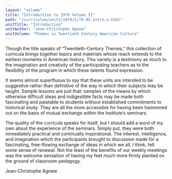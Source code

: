 ```yaml
---
layout: "volume"
title: "Introduction to 1979 Volume II"
path: "/curriculum/units/1979/2/79.02.intro.x.html"
unitTitle: "Introduction"
unitAuthor: "Jean-Christophe Agnew"
unitVolume: "Themes in Twentieth Century American Culture"
---
```

<body>
<p>
Though the title speaks of “Twentieth-Century Themes,” this collection of curricula brings together topics and materials whose reach extends to the earliest moments in American history. This variety is a testimony as much to the imagination and creativity of the participating teachers as to the flexibility of the program in which these talents found expression.
</p>
<p>
It seems almost superfluous to say that these units are intended to be suggestive rather than definitive of the way in which their subjects may be taught. Sample lessons are just that: samples of the means by which otherwise difficult ideas and indigestible facts may be made both fascinating and palatable to students without established commitments to historical study. They are all the more accessible for having been hammered out on the basis of mutual exchange within the Institute’s seminars.
</p>
<p>
The quality of the curricula speaks for itself, but I should add a word of my own about the experience of the seminars. Simply put, they were both immediately practical and continually inspirational. The interest, intelligence, and imagination which the participants brought to discussion made for a fascinating, free-flowing exchange of ideas in which we all, I think, felt some sense of renewal. Not the least of the benefits of our weekly meetings was the welcome sensation of having my feet much more firmly planted on the ground of classroom pedagogy.
</p>
<p>
Jean-Christophe Agnew
</p>
</body>